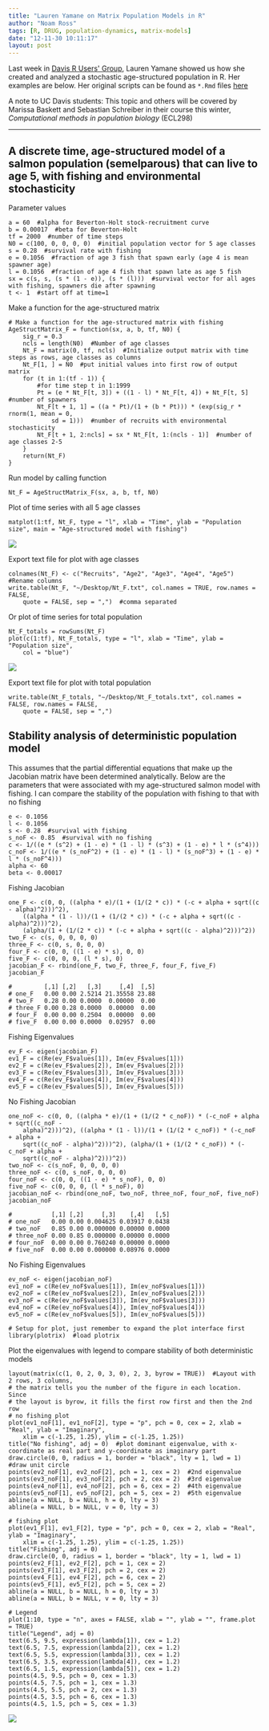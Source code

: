```yaml
---
title: "Lauren Yamane on Matrix Population Models in R"
author: "Noam Ross"
tags: [R, DRUG, population-dynamics, matrix-models]
date: "12-11-30 10:11:17"
layout: post
--- 
```



Last week in [Davis R Users'
Group](http://www.noamross.net/davis-r-users-group.html), Lauren Yamane
showed us how she created and analyzed a stochastic age-structured
population in R. Her examples are below. Her original scripts can be
found as `*.Rmd` files [here](https://gist.github.com/4197507)

A note to UC Davis students: This topic and others will be covered by
Marissa Baskett and Sebastian Schreiber in their course this winter,
*Computational methods in population biology* (ECL298)

* * * * *

A discrete time, age-structured model of a salmon population (semelparous) that can live to age 5, with fishing and environmental stochasticity
-----------------------------------------------------------------------------------------------------------------------------------------------

Parameter values

~~~~ {.r}
a = 60  #alpha for Beverton-Holt stock-recruitment curve
b = 0.00017  #beta for Beverton-Holt
tf = 2000  #number of time steps
N0 = c(100, 0, 0, 0, 0)  #initial population vector for 5 age classes
s = 0.28  #survival rate with fishing
e = 0.1056  #fraction of age 3 fish that spawn early (age 4 is mean spawner age)
l = 0.1056  #fraction of age 4 fish that spawn late as age 5 fish
sx = c(s, s, (s * (1 - e)), (s * (l)))  #survival vector for all ages with fishing, spawners die after spawning
t <- 1  #start off at time=1
~~~~

Make a function for the age-structured matrix

~~~~ {.r}
# Make a function for the age-structured matrix with fishing
AgeStructMatrix_F = function(sx, a, b, tf, N0) {
    sig_r = 0.3
    ncls = length(N0)  #Number of age classes
    Nt_F = matrix(0, tf, ncls)  #Initialize output matrix with time steps as rows, age classes as columns
    Nt_F[1, ] = N0  #put initial values into first row of output matrix
    for (t in 1:(tf - 1)) {
        #for time step t in 1:1999
        Pt = (e * Nt_F[t, 3]) + ((1 - l) * Nt_F[t, 4]) + Nt_F[t, 5]  #number of spawners
        Nt_F[t + 1, 1] = ((a * Pt)/(1 + (b * Pt))) * (exp(sig_r * rnorm(1, mean = 0, 
            sd = 1)))  #number of recruits with environmental stochasticity
        Nt_F[t + 1, 2:ncls] = sx * Nt_F[t, 1:(ncls - 1)]  #number of age classes 2-5
    }
    return(Nt_F)
}
~~~~

Run model by calling function

~~~~ {.r}
Nt_F = AgeStructMatrix_F(sx, a, b, tf, N0)
~~~~

Plot of time series with all 5 age classes

~~~~ {.r}
matplot(1:tf, Nt_F, type = "l", xlab = "Time", ylab = "Population size", main = "Age-structured model with fishing")
~~~~

![](http://dl.dropbox.com/u/3356641/blogstuff/ageclassplot.png)

Export text file for plot with age classes

~~~~ {.r}
colnames(Nt_F) <- c("Recruits", "Age2", "Age3", "Age4", "Age5")  #Rename columns
write.table(Nt_F, "~/Desktop/Nt_F.txt", col.names = TRUE, row.names = FALSE, 
    quote = FALSE, sep = ",")  #comma separated
~~~~

Or plot of time series for total population

~~~~ {.r}
Nt_F_totals = rowSums(Nt_F)
plot(c(1:tf), Nt_F_totals, type = "l", xlab = "Time", ylab = "Population size", 
    col = "blue")
~~~~

![](http://dl.dropbox.com/u/3356641/blogstuff/totalpopplot.png)

Export text file for plot with total population

~~~~ {.r}
write.table(Nt_F_totals, "~/Desktop/Nt_F_totals.txt", col.names = FALSE, row.names = FALSE, 
    quote = FALSE, sep = ",")
~~~~

Stability analysis of deterministic population model
----------------------------------------------------

This assumes that the partial differential equations that make up the
Jacobian matrix have been determined analytically. Below are the
parameters that were associated with my age-structured salmon model with
fishing. I can compare the stability of the population with fishing to
that with no fishing

~~~~ {.r}
e <- 0.1056
l <- 0.1056
s <- 0.28  #survival with fishing
s_noF <- 0.85  #survival with no fishing
c <- 1/((e * (s^2) + (1 - e) * (1 - l) * (s^3) + (1 - e) * l * (s^4)))
c_noF <- 1/((e * (s_noF^2) + (1 - e) * (1 - l) * (s_noF^3) + (1 - e) * l * (s_noF^4)))
alpha <- 60
beta <- 0.00017
~~~~

Fishing Jacobian

~~~~ {.r}
one_F <- c(0, 0, ((alpha * e)/(1 + (1/(2 * c)) * (-c + alpha + sqrt((c - alpha)^2)))^2), 
    ((alpha * (1 - l))/(1 + (1/(2 * c)) * (-c + alpha + sqrt((c - alpha)^2)))^2), 
    (alpha/(1 + (1/(2 * c)) * (-c + alpha + sqrt((c - alpha)^2)))^2))
two_F <- c(s, 0, 0, 0, 0)
three_F <- c(0, s, 0, 0, 0)
four_F <- c(0, 0, ((1 - e) * s), 0, 0)
five_F <- c(0, 0, 0, (l * s), 0)
jacobian_F <- rbind(one_F, two_F, three_F, four_F, five_F)
jacobian_F
~~~~

    #         [,1] [,2]   [,3]     [,4]  [,5]
    # one_F   0.00 0.00 2.5214 21.35558 23.88
    # two_F   0.28 0.00 0.0000  0.00000  0.00
    # three_F 0.00 0.28 0.0000  0.00000  0.00
    # four_F  0.00 0.00 0.2504  0.00000  0.00
    # five_F  0.00 0.00 0.0000  0.02957  0.00

Fishing Eigenvalues

~~~~ {.r}
ev_F <- eigen(jacobian_F)
ev1_F = c(Re(ev_F$values[1]), Im(ev_F$values[1]))
ev2_F = c(Re(ev_F$values[2]), Im(ev_F$values[2]))
ev3_F = c(Re(ev_F$values[3]), Im(ev_F$values[3]))
ev4_F = c(Re(ev_F$values[4]), Im(ev_F$values[4]))
ev5_F = c(Re(ev_F$values[5]), Im(ev_F$values[5]))
~~~~

No Fishing Jacobian

~~~~ {.r}
one_noF <- c(0, 0, ((alpha * e)/(1 + (1/(2 * c_noF)) * (-c_noF + alpha + sqrt((c_noF - 
    alpha)^2)))^2), ((alpha * (1 - l))/(1 + (1/(2 * c_noF)) * (-c_noF + alpha + 
    sqrt((c_noF - alpha)^2)))^2), (alpha/(1 + (1/(2 * c_noF)) * (-c_noF + alpha + 
    sqrt((c_noF - alpha)^2)))^2))
two_noF <- c(s_noF, 0, 0, 0, 0)
three_noF <- c(0, s_noF, 0, 0, 0)
four_noF <- c(0, 0, ((1 - e) * s_noF), 0, 0)
five_noF <- c(0, 0, 0, (l * s_noF), 0)
jacobian_noF <- rbind(one_noF, two_noF, three_noF, four_noF, five_noF)
jacobian_noF
~~~~

    #           [,1] [,2]     [,3]    [,4]   [,5]
    # one_noF   0.00 0.00 0.004625 0.03917 0.0438
    # two_noF   0.85 0.00 0.000000 0.00000 0.0000
    # three_noF 0.00 0.85 0.000000 0.00000 0.0000
    # four_noF  0.00 0.00 0.760240 0.00000 0.0000
    # five_noF  0.00 0.00 0.000000 0.08976 0.0000

No Fishing Eigenvalues

~~~~ {.r}
ev_noF <- eigen(jacobian_noF)
ev1_noF = c(Re(ev_noF$values[1]), Im(ev_noF$values[1]))
ev2_noF = c(Re(ev_noF$values[2]), Im(ev_noF$values[2]))
ev3_noF = c(Re(ev_noF$values[3]), Im(ev_noF$values[3]))
ev4_noF = c(Re(ev_noF$values[4]), Im(ev_noF$values[4]))
ev5_noF = c(Re(ev_noF$values[5]), Im(ev_noF$values[5]))

# Setup for plot, just remember to expand the plot interface first
library(plotrix)  #load plotrix
~~~~

Plot the eigenvalues with legend to compare stability of both
deterministic models

~~~~ {.r}
layout(matrix(c(1, 0, 2, 0, 3, 0), 2, 3, byrow = TRUE))  #Layout with 2 rows, 3 columns,
# the matrix tells you the number of the figure in each location. Since
# the layout is byrow, it fills the first row first and then the 2nd row
# no fishing plot
plot(ev1_noF[1], ev1_noF[2], type = "p", pch = 0, cex = 2, xlab = "Real", ylab = "Imaginary", 
    xlim = c(-1.25, 1.25), ylim = c(-1.25, 1.25))
title("No fishing", adj = 0)  #plot dominant eigenvalue, with x-coordinate as real part and y-coordinate as imaginary part
draw.circle(0, 0, radius = 1, border = "black", lty = 1, lwd = 1)  #draw unit circle
points(ev2_noF[1], ev2_noF[2], pch = 1, cex = 2)  #2nd eigenvalue
points(ev3_noF[1], ev3_noF[2], pch = 2, cex = 2)  #3rd eigenvalue
points(ev4_noF[1], ev4_noF[2], pch = 6, cex = 2)  #4th eigenvalue
points(ev5_noF[1], ev5_noF[2], pch = 5, cex = 2)  #5th eigenvalue
abline(a = NULL, b = NULL, h = 0, lty = 3)
abline(a = NULL, b = NULL, v = 0, lty = 3)

# fishing plot
plot(ev1_F[1], ev1_F[2], type = "p", pch = 0, cex = 2, xlab = "Real", ylab = "Imaginary", 
    xlim = c(-1.25, 1.25), ylim = c(-1.25, 1.25))
title("Fishing", adj = 0)
draw.circle(0, 0, radius = 1, border = "black", lty = 1, lwd = 1)
points(ev2_F[1], ev2_F[2], pch = 1, cex = 2)
points(ev3_F[1], ev3_F[2], pch = 2, cex = 2)
points(ev4_F[1], ev4_F[2], pch = 6, cex = 2)
points(ev5_F[1], ev5_F[2], pch = 5, cex = 2)
abline(a = NULL, b = NULL, h = 0, lty = 3)
abline(a = NULL, b = NULL, v = 0, lty = 3)

# Legend
plot(1:10, type = "n", axes = FALSE, xlab = "", ylab = "", frame.plot = TRUE)
title("Legend", adj = 0)
text(6.5, 9.5, expression(lambda[1]), cex = 1.2)
text(6.5, 7.5, expression(lambda[2]), cex = 1.2)
text(6.5, 5.5, expression(lambda[3]), cex = 1.2)
text(6.5, 3.5, expression(lambda[4]), cex = 1.2)
text(6.5, 1.5, expression(lambda[5]), cex = 1.2)
points(4.5, 9.5, pch = 0, cex = 1.3)
points(4.5, 7.5, pch = 1, cex = 1.3)
points(4.5, 5.5, pch = 2, cex = 1.3)
points(4.5, 3.5, pch = 6, cex = 1.3)
points(4.5, 1.5, pch = 5, cex = 1.3)
~~~~

![](http://dl.dropbox.com/u/3356641/blogstuff/ploteigenvalues.png)
